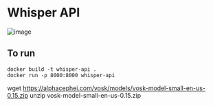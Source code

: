 # Whisper API
![image](https://github.com/user-attachments/assets/5d021de2-7838-4c5d-9002-10d84515e0ca)

## To run
```
docker build -t whisper-api .
docker run -p 8000:8000 whisper-api
```
wget https://alphacephei.com/vosk/models/vosk-model-small-en-us-0.15.zip
unzip vosk-model-small-en-us-0.15.zip